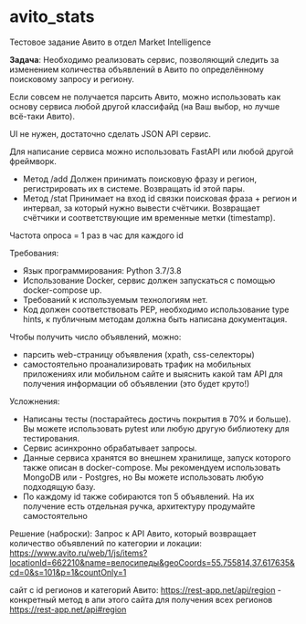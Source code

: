 # avito_stats
Тестовое задание Авито в отдел Market Intelligence

__Задача__:
Необходимо реализовать сервис, позволяющий следить за изменением количества объявлений в Авито по определённому поисковому запросу и региону.

Если совсем не получается парсить Авито, можно использовать как основу сервиса любой другой классифайд (на Ваш выбор, но лучше всё-таки Авито).

UI не нужен, достаточно сделать JSON API сервис.

Для написание сервиса можно использовать FastAPI или любой другой фреймворк.

- Метод /add Должен принимать поисковую фразу и регион, регистрировать их в системе. Возвращать id этой пары.
- Метод /stat Принимает на вход id связки поисковая фраза + регион и интервал, за который нужно вывести счётчики. Возвращает счётчики и соответствующие им временные метки (timestamp).

Частота опроса = 1 раз в час  для каждого id

Требования:
- Язык программирования: Python 3.7/3.8
- Использование Docker, сервис должен запускаться с помощью docker-compose up.
- Требований к используемым технологиям нет.
- Код должен соответствовать PEP, необходимо использование type hints, к публичным методам должна быть написана документация.

Чтобы получить число объявлений, можно:
- парсить web-страницу объявления (xpath, css-селекторы)
- самостоятельно проанализировать трафик на мобильных приложениях или мобильном сайте и выяснить какой там API для получения информации об объявлении (это будет круто!)

Усложнения:
- Написаны тесты (постарайтесь достичь покрытия в 70% и больше). Вы можете использовать pytest или любую другую библиотеку для тестирования.
- Сервис асинхронно обрабатывает запросы.
- Данные сервиса хранятся во внешнем хранилище, запуск которого также описан в docker-compose. Мы рекомендуем использовать MongoDB или - Postgres, но Вы можете использовать любую подходящую базу.
- По каждому id также собираются топ 5 объявлений. На их получение есть отдельная ручка, архитектуру продумайте самостоятельно



Решение (наброски): 
Запрос к API Авито, который возвращает количество объявлений по категории и локации:
https://www.avito.ru/web/1/js/items?locationId=662210&name=велосипеды&geoCoords=55.755814,37.617635&cd=0&s=101&p=1&countOnly=1


сайт с id регионов и категорий Авито:
https://rest-app.net/api/region - конкретный метод в апи этого сайта для получения всех регионов
https://rest-app.net/api#region
